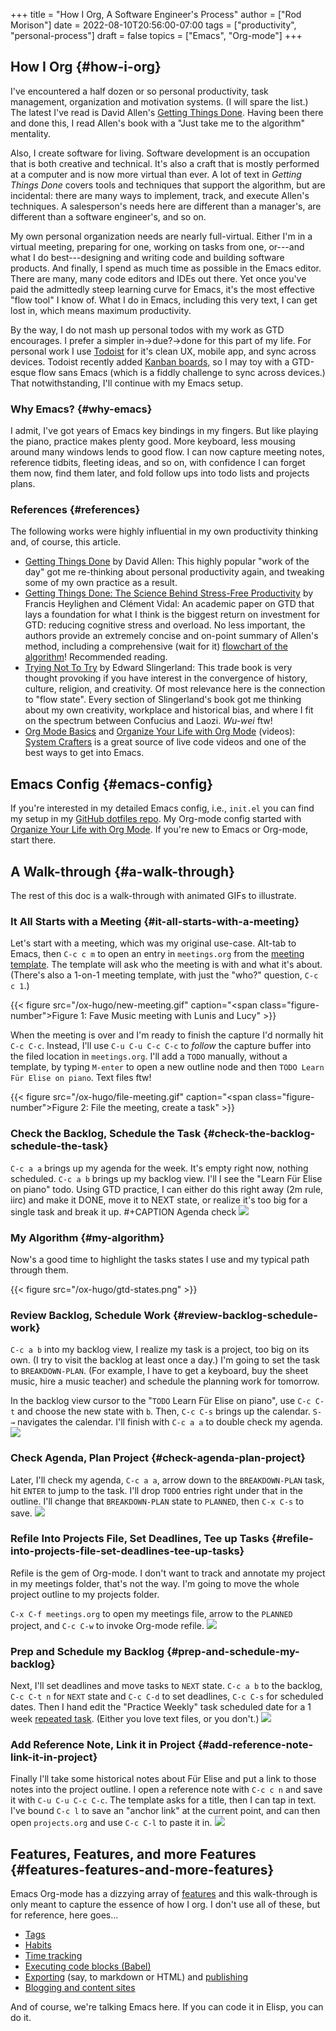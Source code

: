 +++
title = "How I Org, A Software Engineer's Process"
author = ["Rod Morison"]
date = 2022-08-10T20:56:00-07:00
tags = ["productivity", "personal-process"]
draft = false
topics = ["Emacs", "Org-mode"]
+++

## How I Org {#how-i-org}

I've encountered a half dozen or so personal productivity, task management, organization and motivation systems. (I will spare the list.) The latest I've read is David Allen's [Getting Things Done](https://gettingthingsdone.com/). Having been there and done this, I read Allen's book with a "Just take me to the algorithm" mentality.

Also, I create software for living. Software development is an occupation that is both creative and technical. It's also a craft that is mostly performed at a computer and is now more virtual than ever. A lot of text in _Getting Things Done_ covers tools and techniques that support the algorithm, but are incidental: there are many ways to implement, track, and execute Allen's techniques. A salesperson's needs here are different than a manager's, are different than a software engineer's, and so on.

My own personal organization needs are nearly full-virtual. Either I'm in a virtual meeting, preparing for one, working on tasks from one, or---and what I do best---designing and writing code and building software products. And finally, I spend as much time as possible in the Emacs editor. There are many, many code editors and IDEs out there.  Yet once you've paid the admittedly steep learning curve for Emacs, it's the most effective "flow tool" I know of. What I do in Emacs, including this very text, I can get lost in, which means maximum productivity.

By the way, I do not mash up personal todos with my work as GTD encourages. I prefer a simpler in-&gt;due?-&gt;done for this part of my life. For personal work I use [Todoist](https://todoist.com/) for it's clean UX, mobile app, and sync across devices. Todoist recently added [Kanban boards,](https://todoist.com/kanban-board) so I may toy with a GTD-esque flow sans Emacs (which is a fiddly challenge to sync across devices.) That notwithstanding, I'll continue with my Emacs setup.


### Why Emacs? {#why-emacs}

I admit, I've got years of Emacs key bindings in my fingers. But like playing the piano, practice makes plenty good. More keyboard, less mousing around many windows lends to good flow. I can now capture meeting notes, reference tidbits, fleeting ideas, and so on, with confidence I can forget them now, find them later, and fold follow ups into todo lists and projects plans.


### References {#references}

The following works were highly influential in my own productivity thinking and, of course, this article.

-   [Getting Things Done](https://gettingthingsdone.com/) by David Allen: This highly popular "work of the day" got me re-thinking about personal productivity again, and tweaking some of my own practice as a result.
-   [Getting Things Done: The Science Behind Stress-Free Productivity](https://www.researchgate.net/publication/222552899_Getting_Things_Done_The_Science_Behind_Stress-Free_Productivity) by Francis Heylighen and Clément Vidal: An academic paper on GTD that lays a foundation for what I think is the biggest return on investment for GTD: reducing cognitive stress and overload. No less important, the authors provide an extremely concise and on-point summary of Allen's method, including a comprehensive (wait for it) [flowchart of the algorithm](https://www.researchgate.net/profile/Francis-Heylighen/publication/222552899/figure/fig1/AS:304772235186176@1449674771358/a-flowchart-depicting-the-GTD-process-for-organizing-and-processing-incoming-stuff.png)! Recommended reading.
-   [Trying Not To Try](https://www.edwardslingerland.com/trying-not-to-try) by Edward Slingerland: This trade book is very thought provoking if you have interest in the convergence of history, culture, religion, and creativity. Of most relevance here is the connection to "flow state". Every section of Slingerland's book got me thinking about my own creativity, workplace and historical bias, and where I fit on the spectrum between Confucius and Laozi. _Wu-wei_ ftw!
-   [Org Mode Basics](https://www.youtube.com/watch?v=VcgjTEa0kU4) and [Organize Your Life with Org Mode](https://www.youtube.com/watch?v=PNE-mgkZ6HM) (videos): [System Crafters](https://systemcrafters.cc/) is a great source of live code videos and one of the best ways to get into Emacs.


## Emacs Config {#emacs-config}

If you're interested in my detailed Emacs config, i.e., `init.el` you can find my setup in my [GitHub dotfiles repo](https://github.com/rmorison/dotfiles). My Org-mode config started with [Organize Your Life with Org Mode](https://www.youtube.com/watch?v=PNE-mgkZ6HM). If you're new to Emacs or Org-mode, start there.


## A Walk-through {#a-walk-through}

The rest of this doc is a walk-through with animated GIFs to illustrate.


### It All Starts with a Meeting {#it-all-starts-with-a-meeting}

Let's start with a meeting, which was my original use-case. Alt-tab to Emacs, then `C-c c m` to open an entry in `meetings.org` from the [meeting template](https://github.com/rmorison/dotfiles/blob/main/org/templates/meeting.org). The template will ask who the meeting is with and what it's about. (There's also a 1-on-1 meeting template, with just the "who?" question, `C-c c 1`.)

{{< figure src="/ox-hugo/new-meeting.gif" caption="<span class=\"figure-number\">Figure 1: </span>Fave Music meeting with Lunis and Lucy" >}}

When the meeting is over and I'm ready to finish the capture I'd normally hit `C-c C-c`. Instead, I'll use `C-u C-u C-c C-c` to _follow_ the capture buffer into the filed location in `meetings.org`. I'll add a `TODO` manually, without a template, by typing `M-enter` to open a new outline node and then `TODO Learn Für Elise on piano`. Text files ftw!

{{< figure src="/ox-hugo/file-meeting.gif" caption="<span class=\"figure-number\">Figure 2: </span>File the meeting, create a task" >}}


### Check the Backlog, Schedule the Task {#check-the-backlog-schedule-the-task}

`C-c a a` brings up my agenda for the week. It's empty right now, nothing scheduled. `C-c a b` brings up my backlog view. I'll I see the "Learn Für Elise on piano" todo. Using GTD practice, I can either do this right away (2m rule, iirc) and make it DONE, move it to NEXT state, or realize it's too big for a single task and break it up.
\#+CAPTION Agenda check
![](/ox-hugo/check-backlog.gif)


### My Algorithm {#my-algorithm}

Now's a good time to highlight the tasks states I use and my typical path through them.

{{< figure src="/ox-hugo/gtd-states.png" >}}


### Review Backlog, Schedule Work {#review-backlog-schedule-work}

`C-c a b` into my backlog view, I realize my task is a project, too big on its own. (I try to visit the backlog at least once a day.) I'm going to set the task to `BREAKDOWN-PLAN`. (For example, I have to get a keyboard, buy the sheet music, hire a music teacher) and schedule the planning work for tomorrow.

In the backlog view cursor to the "`TODO` Learn Für Elise on piano", use `C-c C-t` and choose the new state with `b`. Then, `C-c C-s` brings up the calendar. `S-→` navigates the calendar. I'll finish with `C-c a a` to double check my agenda.
![](/ox-hugo/schedule-planning.gif)


### Check Agenda, Plan Project {#check-agenda-plan-project}

Later, I'll check my agenda, `C-c a a`, arrow down to the `BREAKDOWN-PLAN` task, hit `ENTER` to jump to the task. I'll drop `TODO` entries right under that in the outline. I'll change that `BREAKDOWN-PLAN` state to `PLANNED`, then `C-x C-s` to save.
![](/ox-hugo/plan-project.gif)


### Refile Into Projects File, Set Deadlines, Tee up Tasks {#refile-into-projects-file-set-deadlines-tee-up-tasks}

Refile is the gem of Org-mode. I don't want to track and annotate my project in my meetings folder, that's not the way. I'm going to move the whole project outline to my projects folder.

`C-x C-f meetings.org` to open my meetings file, arrow to the `PLANNED` project, and `C-c C-w` to invoke Org-mode refile.
![](/ox-hugo/refile-project.gif)


### Prep and Schedule my Backlog {#prep-and-schedule-my-backlog}

Next, I'll set deadlines and move tasks to `NEXT` state. `C-c a b` to the backlog, `C-c C-t n` for `NEXT` state and `C-c C-d` to set deadlines, `C-c C-s` for scheduled dates. Then I hand edit the "Practice Weekly" task scheduled date for a 1 week [repeated task](https://orgmode.org/manual/Repeated-tasks.html). (Either you love text files, or you don't.)
![](/ox-hugo/schedule-backlog.gif)


### Add Reference Note, Link it in Project {#add-reference-note-link-it-in-project}

Finally I'll take some historical notes about Für Elise and put a link to those notes into the project outline. I open a reference note with `C-c c n` and save it with `C-u C-u C-c C-c`. The template asks for a title, then I can tap in text. I've bound `C-c l` to save an "anchor link" at the current point, and can then open `projects.org` and use `C-c C-l` to paste it in.
![](/ox-hugo/note-taking.gif)


## Features, Features, and more Features {#features-features-and-more-features}

Emacs Org-mode has a dizzying array of [features](https://orgmode.org/features.html) and this walk-through is only meant to capture the essence of how I org. I don't use all of these, but for reference, here goes...

-   [Tags](https://orgmode.org/manual/Tags.html)
-   [Habits](https://orgmode.org/manual/Tracking-your-habits.html)
-   [Time tracking](https://orgmode.org/manual/Clocking-Work-Time.html)
-   [Executing code blocks (Babel)](https://orgmode.org/worg/org-contrib/babel/)
-   [Exporting](https://orgmode.org/manual/Exporting.html) (say, to markdown or HTML) and [publishing](https://orgmode.org/manual/Publishing.html)
-   [Blogging and content sites](https://orgmode.org/worg/org-blog-wiki.html)

And of course, we're talking Emacs here. If you can code it in Elisp, you can do it.

